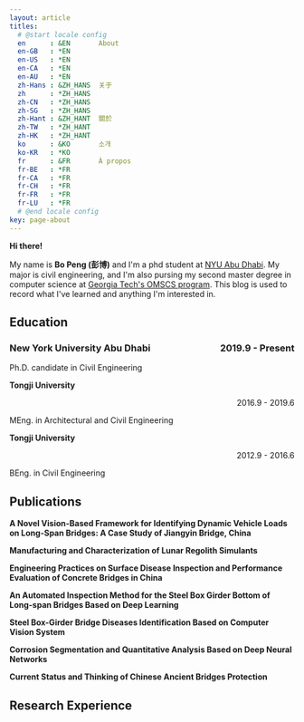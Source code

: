 ```yaml
---
layout: article
titles:
  # @start locale config
  en      : &EN       About
  en-GB   : *EN
  en-US   : *EN
  en-CA   : *EN
  en-AU   : *EN
  zh-Hans : &ZH_HANS  关于
  zh      : *ZH_HANS
  zh-CN   : *ZH_HANS
  zh-SG   : *ZH_HANS
  zh-Hant : &ZH_HANT  關於
  zh-TW   : *ZH_HANT
  zh-HK   : *ZH_HANT
  ko      : &KO       소개
  ko-KR   : *KO
  fr      : &FR       À propos
  fr-BE   : *FR
  fr-CA   : *FR
  fr-CH   : *FR
  fr-FR   : *FR
  fr-LU   : *FR
  # @end locale config
key: page-about
---
```


**Hi there!**

My name is **Bo Peng (彭博)** and I'm a phd student at [NYU Abu Dhabi](https://nyuad.nyu.edu/en/). My major is civil engineering, and I'm also pursing my second master degree in computer science at [Georgia Tech's OMSCS program](https://omscs.gatech.edu/). This blog is used to record what I've learned and anything I'm interested in.

## Education

### <p style="text-align:left;">New York University Abu Dhabi<span style="float:right;">2019.9 - Present</span></p>


<!-- **New York University Abu Dhabi** <p align="right">2019.9 - Present</p>  -->

Ph.D. candidate in Civil Engineering

**Tongji University** <p align="right">2016.9 - 2019.6</p> 

MEng. in Architectural and Civil Engineering

**Tongji University** <p align="right">2012.9 - 2016.6</p> 

BEng. in Civil Engineering

## Publications

**A Novel Vision-Based Framework for Identifying Dynamic Vehicle Loads on Long-Span Bridges: A Case Study of Jiangyin Bridge, China**

**Manufacturing and Characterization of Lunar Regolith Simulants**

**Engineering Practices on Surface Disease Inspection and Performance Evaluation of Concrete Bridges in China**

**An Automated Inspection Method for the Steel Box Girder Bottom of Long-span Bridges Based on Deep Learning**

**Steel Box-Girder Bridge Diseases Identification Based on Computer Vision System**

**Corrosion Segmentation and Quantitative Analysis Based on Deep Neural Networks**

**Current Status and Thinking of Chinese Ancient Bridges Protection**

## Research Experience